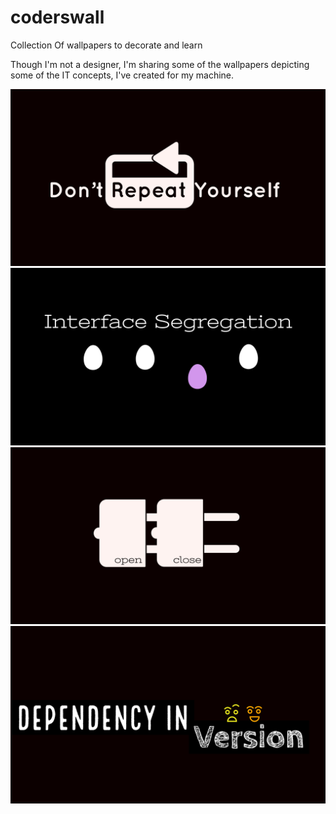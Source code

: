 # coderswall
Collection Of wallpapers to decorate and learn

Though I'm not a designer, I'm sharing some of the wallpapers depicting some of the IT concepts, I've created for my machine.

<img src="DesignPrinciples/DRY.jpg" width="600px">
<img src="DesignPrinciples/ISP.jpg" width="600px">
<img src="DesignPrinciples/OCP.jpg" width="600px">
<img src="DesignPrinciples/DIP.jpg" width="600px">